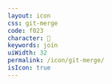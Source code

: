 ```yaml
---
layout: icon
css: git-merge
code: f023
character: 
keywords: join
uiWidth: 32
permalink: /icon/git-merge/
isIcon: true
---
```

